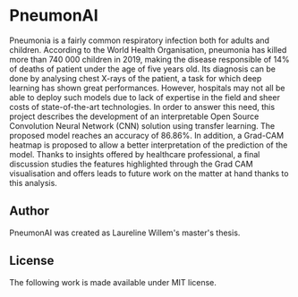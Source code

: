 # PneumonAI
Pneumonia is a fairly common respiratory infection both for adults and children. According to the World Health Organisation, pneumonia has killed more than 740 000 children in 2019, making the disease responsible of 14% of deaths of patient under the age of five years old. Its diagnosis can be done by analysing chest X-rays of the patient, a task for which deep learning has shown great performances. However, hospitals may not all be able to deploy such models due to lack of expertise in the field and sheer costs of state-of-the-art technologies. In order to answer this need, this project describes the development of an interpretable Open Source Convolution Neural Network (CNN) solution using transfer learning. The proposed model reaches an accuracy of 86.86%. In addition, a Grad-CAM heatmap is proposed to allow a better interpretation of the prediction of the model. Thanks to insights offered by healthcare professional, a final discussion studies the features highlighted through the Grad CAM visualisation and offers leads to future work on the matter at hand thanks to this analysis.
## Author
PneumonAI was created as Laureline Willem's master's thesis.
## License
The following work is made available under MIT license.
